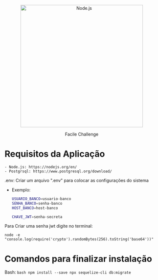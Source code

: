 <p align="center">
  <a href="https://nodejs.org/">
    <img
      alt="Node.js"
      src="https://nodejs.org/static/images/logo-light.svg"
      width="400"
    />
  </a>
</p>

<p align="center">Facile Challenge</p>

# Requisitos da Aplicação
    - Node.js: https://nodejs.org/en/
    - Postgrsql: https://www.postgresql.org/download/

.env: Criar um arquivo ".env" para colocar as configurações do sistema
  - Exemplo:

    ```bash
    USUARIO_BANCO=usuario-banco
    SENHA_BANCO=senha-banco
    HOST_BANCO=host-banco

    CHAVE_JWT=senha-secreta
    ```

Para Criar uma senha jwt digite no terminal:

    node -e "console.log(require('crypto').randomBytes(256).toString('base64'))"

# Comandos para finalizar instalação

Bash:
    ```bash
    npm install --save
    npx sequelize-cli db:migrate
    ```
